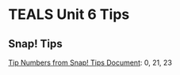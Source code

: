# TEALS Unit 6 Tips

## Snap! Tips
[Tip Numbers from Snap! Tips Document][]: 0, 21, 23 

[Tip Numbers from Snap! Tips Document]: https://github.com/TEALSK12/introduction-to-computer-science/blob/master/Snap%20Tips.docx?raw=true
